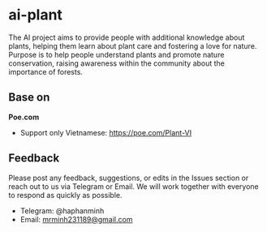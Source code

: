 # ai-plant
The AI project aims to provide people with additional knowledge about plants, helping them learn about plant care and fostering a love for nature. Purpose is to help people understand plants and promote nature conservation, raising awareness within the community about the importance of forests.

## Base on

**Poe.com**
- Support only Vietnamese: https://poe.com/Plant-VI 


## Feedback
Please post any feedback, suggestions, or edits in the Issues section or reach out to us via Telegram or Email. We will work together with everyone to respond as quickly as possible.

- Telegram: @haphanminh
- Email: mrminh231189@gmail.com
